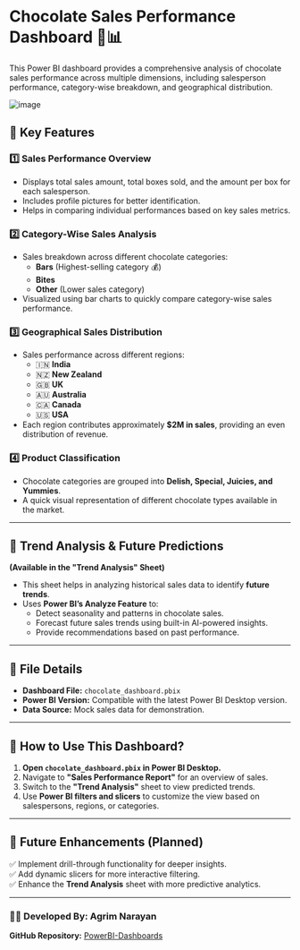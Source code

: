 # Chocolate Sales Performance Dashboard 🍫📊  

This Power BI dashboard provides a comprehensive analysis of chocolate sales performance across multiple dimensions, including salesperson performance, category-wise breakdown, and geographical distribution.  

![image](https://github.com/user-attachments/assets/253d68d2-e28b-4124-9596-1382f312c3bb)


## 📌 **Key Features**  

### 1️⃣ **Sales Performance Overview**  
- Displays total sales amount, total boxes sold, and the amount per box for each salesperson.  
- Includes profile pictures for better identification.  
- Helps in comparing individual performances based on key sales metrics.  

### 2️⃣ **Category-Wise Sales Analysis**  
- Sales breakdown across different chocolate categories:  
  - **Bars** (Highest-selling category 💰)  
  - **Bites**  
  - **Other** (Lower sales category)  
- Visualized using bar charts to quickly compare category-wise sales performance.  

### 3️⃣ **Geographical Sales Distribution**  
- Sales performance across different regions:  
  - 🇮🇳 **India**  
  - 🇳🇿 **New Zealand**  
  - 🇬🇧 **UK**  
  - 🇦🇺 **Australia**  
  - 🇨🇦 **Canada**  
  - 🇺🇸 **USA**  
- Each region contributes approximately **$2M in sales**, providing an even distribution of revenue.  

### 4️⃣ **Product Classification**  
- Chocolate categories are grouped into **Delish, Special, Juicies, and Yummies**.  
- A quick visual representation of different chocolate types available in the market.  

---

## 🔮 **Trend Analysis & Future Predictions**  
**(Available in the "Trend Analysis" Sheet)**  
- This sheet helps in analyzing historical sales data to identify **future trends**.  
- Uses **Power BI’s Analyze Feature** to:  
  - Detect seasonality and patterns in chocolate sales.  
  - Forecast future sales trends using built-in AI-powered insights.  
  - Provide recommendations based on past performance.  

---

## 📂 **File Details**  
- **Dashboard File:** `chocolate_dashboard.pbix`  
- **Power BI Version:** Compatible with the latest Power BI Desktop version.  
- **Data Source:** Mock sales data for demonstration.  

---

## 🚀 **How to Use This Dashboard?**  
1. **Open `chocolate_dashboard.pbix` in Power BI Desktop.**  
2. Navigate to **"Sales Performance Report"** for an overview of sales.  
3. Switch to the **"Trend Analysis"** sheet to view predicted trends.  
4. Use **Power BI filters and slicers** to customize the view based on salespersons, regions, or categories.  

---

## 📌 **Future Enhancements (Planned)**  
✅ Implement drill-through functionality for deeper insights.  
✅ Add dynamic slicers for more interactive filtering.  
✅ Enhance the **Trend Analysis** sheet with more predictive analytics.  

---

### **👨‍💻 Developed By:** Agrim Narayan
**GitHub Repository:** [PowerBI-Dashboards](https://github.com/agrimnarayan/PowerBI-Dashboards)  

